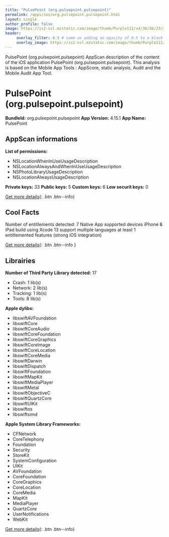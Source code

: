 ```yaml
---
title: "PulsePoint (org.pulsepoint.pulsepoint)"
permalink: /apps/ios/org.pulsepoint.pulsepoint.html
layout: single
author_profile: false
image: https://is2-ssl.mzstatic.com/image/thumb/Purple112/v4/36/5b/23/365b23d2-7fd0-2ae4-0bd4-1ff2cca8aab1/AppIcon-0-0-1x_U007emarketing-0-0-0-7-0-0-sRGB-0-0-0-GLES2_U002c0-512MB-85-220-0-0.png/512x512bb.jpg
header: 
     overlay_filter: 0.5 # same as adding an opacity of 0.5 to a black background
     overlay_image: https://is2-ssl.mzstatic.com/image/thumb/Purple112/v4/36/5b/23/365b23d2-7fd0-2ae4-0bd4-1ff2cca8aab1/AppIcon-0-0-1x_U007emarketing-0-0-0-7-0-0-sRGB-0-0-0-GLES2_U002c0-512MB-85-220-0-0.png/512x512bb.jpg
---
```

PulsePoint (org.pulsepoint.pulsepoint) AppScan description of the content of the iOS application PulsePoint (org.pulsepoint.pulsepoint). This analysis is based on the Mobile App Tools : AppScore, static analysis, Audit and the Mobile Audit App Tool.

# PulsePoint (org.pulsepoint.pulsepoint)

**BundleId:** org.pulsepoint.pulsepoint
**App Version:** 4.15.1
**App Name:** PulsePoint


## AppScan informations 

**List of permissions:** 
- NSLocationWhenInUseUsageDescription
- NSLocationAlwaysAndWhenInUseUsageDescription
- NSPhotoLibraryUsageDescription
- NSLocationAlwaysUsageDescription
  
  
**Private keys:** 33
**Public keys:** 5
**Custom keys:** 6
**Low securit keys:** 0
  
[Get more details](/pricing.html){: .btn .btn--info}

## Cool Facts

Number of entitlements detected: 7
Native App
supported devices iPhone & iPad
build using Xcode 13
support multiple languages
at least 1 entitlemented features (strong iOS integration)
  
[Get more details](/pricing.html){: .btn .btn--info }

## Librairies 
**Number of Third Party Library detected:** 17
- Crash: 1 lib(s)
- Network: 2 lib(s)
- Tracking: 1 lib(s)
- Tools: 8 lib(s)


**Apple dylibs:**
- libswiftAVFoundation
- libswiftCore
- libswiftCoreAudio
- libswiftCoreFoundation
- libswiftCoreGraphics
- libswiftCoreImage
- libswiftCoreLocation
- libswiftCoreMedia
- libswiftDarwin
- libswiftDispatch
- libswiftFoundation
- libswiftMapKit
- libswiftMediaPlayer
- libswiftMetal
- libswiftObjectiveC
- libswiftQuartzCore
- libswiftUIKit
- libswiftos
- libswiftsimd


**Apple System Library Frameworks:**
- CFNetwork
- CoreTelephony
- Foundation
- Security
- StoreKit
- SystemConfiguration
- UIKit
- AVFoundation
- CoreFoundation
- CoreGraphics
- CoreLocation
- CoreMedia
- MapKit
- MediaPlayer
- QuartzCore
- UserNotifications
- WebKit


  
[Get more details](/pricing.html){: .btn .btn--info}

